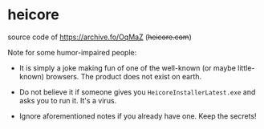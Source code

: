 # heicore

source code of https://archive.fo/OqMaZ (~~heicore.com~~)

Note for some humor-impaired people: 

- It is simply a joke making fun of one of the well-known (or maybe little-known) browsers. The product does not exist on earth.

- Do not believe it if someone gives you `HeicoreInstallerLatest.exe` and asks you to run it. It's a virus.

- Ignore aforementioned notes if you already have one. Keep the secrets!
